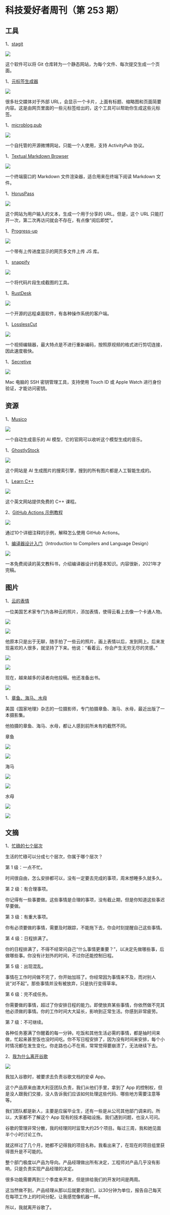 # 科技爱好者周刊（第 253 期）

## 工具

1、[stagit](https://git.codemadness.org/stagit/)

![](https://cdn.beekka.com/blogimg/asset/202212/bg2022121903.webp)

这个软件可以将 Git 仓库转为一个静态网站，为每个文件、每次提交生成一个页面。

1、[元标签生成器](https://websitemetadata.com/meta-tags-generator)

![](https://cdn.beekka.com/blogimg/asset/202210/bg2022101001.webp)

很多社交媒体对于外部 URL，会显示一个卡片，上面有标题、缩略图和页面简要内容。这是由网页里面的一些元标签给出的，这个工具可以帮助你生成这些元标签。

1、[microblog.pub](https://microblog.pub/)

![](https://cdn.beekka.com/blogimg/asset/202210/bg2022101007.webp)

一个自托管的开源微博网站，只能一个人使用，支持 ActivityPub 协议。

1、[Textual Markdown Browser](https://github.com/willmcgugan/textual-markdown)

![](https://cdn.beekka.com/blogimg/asset/202212/bg2022121804.webp)

一个终端窗口的 Markdown 文件渲染器，适合用来在终端下阅读 Markdown 文件。

1、[HorusPass](https://horuspass.com/send)

![](https://cdn.beekka.com/blogimg/asset/202302/bg2023022501.webp)

这个网站为用户输入的文本，生成一个用于分享的 URL。但是，这个 URL 只能打开一次，第二次再访问就会不存在，有点像“阅后即焚”。

1、[Progress-up](https://progress-up.live/)

![](https://cdn.beekka.com/blogimg/asset/202302/bg2023022701.webp)

一个带有上传进度显示的网页多文件上传 JS 库。

1、[snappify](https://snappify.com/editor)

![](https://cdn.beekka.com/blogimg/asset/202212/bg2022120903.webp)

一个将代码片段生成截图的工具。

1、[RustDesk](https://rustdesk.com/)

![](https://cdn.beekka.com/blogimg/asset/202212/bg2022121003.webp)

一个开源的远程桌面软件，有各种操作系统的客户端。

1、[LosslessCut](https://mifi.no/losslesscut/)

![](https://cdn.beekka.com/blogimg/asset/202212/bg2022121403.webp)

一个视频编辑器，最大特点是不进行重新编码，按照原视频的格式进行剪切连接，因此速度极快。

1、[Secretive](https://github.com/maxgoedjen/secretive)

![](https://cdn.beekka.com/blogimg/asset/202303/bg2023031408.webp)

Mac 电脑的 SSH 密钥管理工具，支持使用 Touch ID 或 Apple Watch 进行身份验证，才能访问密钥。

## 资源

1、[Musico](https://www.musi-co.com/listen/streams)

![](https://cdn.beekka.com/blogimg/asset/202209/bg2022093004.webp)

一个自动生成音乐的 AI 模型，它的官网可以收听这个模型生成的音乐。

1、[GhostlyStock](https://www.ghostlystock.com/)

![](https://cdn.beekka.com/blogimg/asset/202210/bg2022100101.webp)

这个网站是 AI 生成图片的搜索引擎，搜到的所有图片都是人工智能生成的。

1、[Learn C++](https://www.learncpp.com/)

![](https://cdn.beekka.com/blogimg/asset/202301/bg2023010401.webp)

这个英文网站提供免费的 C++ 课程。

2、[GitHub Actions 示例教程](https://www.actionsbyexample.com/)

![](https://cdn.beekka.com/blogimg/asset/202201/bg2022012504.webp)

通过10个详细注释的示例，解释怎么使用 GitHub Actions。

1、[编译器设计入门](https://www3.nd.edu/~dthain/compilerbook/)（Introduction to Compilers and Language Design）

![](https://cdn.beekka.com/blogimg/asset/202205/bg2022052305.webp)

一本免费阅读的英文教科书，介绍编译器设计的基本知识。内容很新，2021年才完稿。

## 图片

1、[云的表情](https://mymodernmet.com/a-daily-cloud-art/)

一位美国艺术家专门为各种云的照片，添加表情，使得云看上去像一个卡通人物。

![](https://cdn.beekka.com/blogimg/asset/202211/bg2022111716.webp)

![](https://cdn.beekka.com/blogimg/asset/202211/bg2022111717.webp)

他原本只是出于无聊，随手拍了一些云的照片，画上表情以后，发到网上。后来发现喜欢的人很多，就坚持了下来。他说：“看着云，你会产生无穷无尽的灵感。”

![](https://cdn.beekka.com/blogimg/asset/202211/bg2022111718.webp)

![](https://cdn.beekka.com/blogimg/asset/202211/bg2022111719.webp)

现在，越来越多的读者向他投稿。他还准备出书。

![](https://cdn.beekka.com/blogimg/asset/202211/bg2022111720.webp)

1、[章鱼、海马、水母](https://www.npr.org/sections/pictureshow/2022/06/25/1103324203/octopus-seahorse-jellyfish-national-geographic-liittschwager)

美国《国家地理》杂志的一位摄影师，专门拍摄章鱼、海马、水母，最近出版了一本摄影集。

他拍摄的章鱼、海马、水母，都让人感到前所未有的截然不同。

章鱼

![](https://cdn.beekka.com/blogimg/asset/202206/bg2022062706.webp)

![](https://cdn.beekka.com/blogimg/asset/202206/bg2022062707.webp)

海马

![](https://cdn.beekka.com/blogimg/asset/202206/bg2022062708.webp)

![](https://cdn.beekka.com/blogimg/asset/202206/bg2022062709.webp)

水母

![](https://cdn.beekka.com/blogimg/asset/202206/bg2022062710.webp)

![](https://cdn.beekka.com/blogimg/asset/202206/bg2022062711.webp)

## 文摘

1、[忙碌的七个层次](https://randsinrepose.com/archives/the-seven-levels-of-busy/)

生活的忙碌可以分成七个层次，你属于哪个层次？

第 1 级：一点不忙。

时间很自由，怎么安排都可以，没有一定要去完成的事项，周末想睡多久就多久。

第 2 级：有合理事项。

你记得有一些事要做。这些事情是合理的事项，没有截止期，但是你知道这些事迟早要做。

第 3 级：有重大事项。

你有必须要做的事情，需要及时跟踪，不能拖下去，你会时刻提醒自己这些事情。

第 4 级：日程排满了。

你的日程排满了，不得不经常问自己“什么事情更重要？”，以决定先做哪些事，后做哪些事。你没有计划外的时间，不过你还能控制日程。

第 5 级：出现混乱。

事情在工作时间做不完了，你开始加班了。你经常因为事情来不及，而对别人说“对不起”。那些事情并没有被放弃，只是执行变得草率。

第 6 级：完不成任务。

你需要做的事情，超过了你安排日程的能力。即使放弃某些事情，你依然做不完其他必须做的事情。你的工作时间大大延长，影响到正常生活。你感到非常疲劳。

第 7 级：不可继续。

各种任务塞满了你醒着的每一分钟。吃饭和其他生活必需的事情，都是抽时间来做，忙起来甚至饭也没时间吃。你不写日程安排了，因为没有时间来安排，每个小时情况都在发生变化。你走路也心不在焉，常常觉得要崩溃了，无法继续下去。

2、[我为什么离开谷歌](https://jayconrod.com/posts/122/leaving-google)

![](https://cdn.beekka.com/blogimg/asset/202211/bg2022112419.webp)

我加入谷歌时，被要求去负责谷歌文档的安卓 App。

这个产品原来由澳大利亚团队负责，我们从他们手里，拿到了 App 的控制权，但是没人跟我们交接，没人告诉我们应该如何处理这些代码、哪些地方需要注意等等。

我们团队都是新人，主要是应届毕业生，还有一些是从公司其他部门调来的。所以，大家都不了解这个 App 现有的技术基础设施。我们遇到问题，也没人可问。

谷歌的管理非常分散，我的经理同时监管大约25个项目。每过三周，我和她见面半个小时讨论工作。

就这样过了几个月，她都不记得我的项目名称。我看出来了，在现在的项目组里获得晋升是不可能的。

整个部门极度以产品为导向。产品经理做出所有决定，工程师对产品几乎没有影响，只是负责实现产品经理的决定。

很多功能需要两到三个季度来开发，但是排给我们的开发时间是两周。

这当然做不到，产品经理从那以后就要求我们，以30分钟为单位，报告自己每天在每项工作上的时间分配，让我感觉像机器一样。

所以，我就离开谷歌了。
